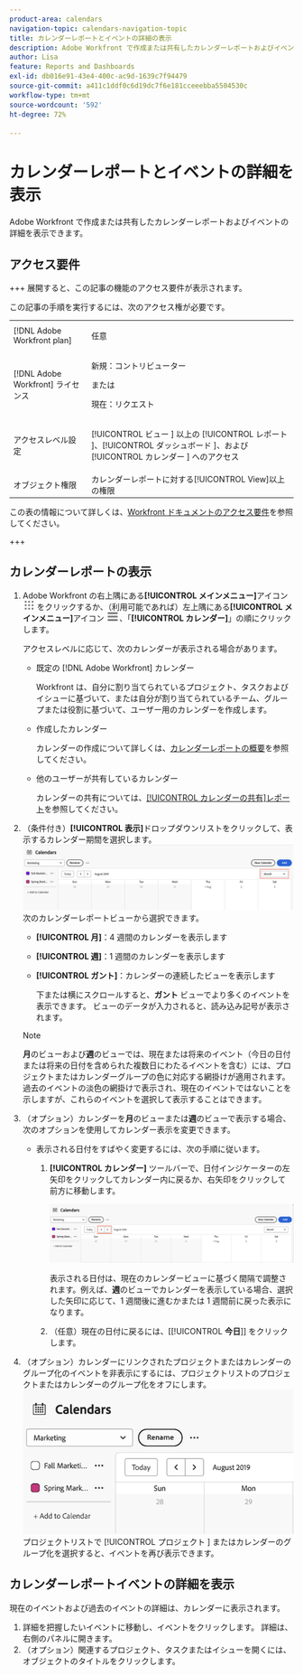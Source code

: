 ```yaml
---
product-area: calendars
navigation-topic: calendars-navigation-topic
title: カレンダーレポートとイベントの詳細の表示
description: Adobe Workfront で作成または共有したカレンダーレポートおよびイベントの詳細を表示できます。
author: Lisa
feature: Reports and Dashboards
exl-id: db016e91-43e4-400c-ac9d-1639c7f94479
source-git-commit: a411c1ddf0c6d19dc7f6e181cceeebba5504530c
workflow-type: tm+mt
source-wordcount: '592'
ht-degree: 72%

---
```


# カレンダーレポートとイベントの詳細を表示

Adobe Workfront で作成または共有したカレンダーレポートおよびイベントの詳細を表示できます。

## アクセス要件

+++ 展開すると、この記事の機能のアクセス要件が表示されます。

この記事の手順を実行するには、次のアクセス権が必要です。

<table style="table-layout:auto"> 
 <col> 
 </col> 
 <col> 
 </col> 
 <tbody> 
  <tr> 
   <td role="rowheader">[!DNL Adobe Workfront plan]</td> 
   <td> <p>任意</p> </td> 
  </tr> 
  <tr> 
   <td role="rowheader">[!DNL Adobe Workfront] ライセンス</td> 
   <td><p>新規：コントリビューター</p>
       <p>または</p>
       <p>現在：リクエスト</p></td> 
  </tr> 
  <tr> 
   <td role="rowheader">アクセスレベル設定</td> 
   <td> <p>[!UICONTROL ビュー &#x200B;] 以上の [!UICONTROL レポート &#x200B;]、[!UICONTROL ダッシュボード &#x200B;]、および [!UICONTROL カレンダー &#x200B;] へのアクセス</p></td> 
  </tr> 
  <tr> 
   <td role="rowheader">オブジェクト権限</td> 
   <td>カレンダーレポートに対する[!UICONTROL View]以上の権限</td> 
  </tr> 
 </tbody> 
</table>

この表の情報について詳しくは、[Workfront ドキュメントのアクセス要件](/help/quicksilver/administration-and-setup/add-users/access-levels-and-object-permissions/access-level-requirements-in-documentation.md)を参照してください。

+++

## カレンダーレポートの表示

<!--{{step1-to-calendars}}-->

1. Adobe Workfront の右上隅にある&#x200B;**[!UICONTROL メインメニュー]**&#x200B;アイコン ![メインメニュー](/help/_includes/assets/main-menu-icon.png) をクリックするか、（利用可能であれば）左上隅にある&#x200B;**[!UICONTROL メインメニュー]**&#x200B;アイコン ![メインメニュー](/help/_includes/assets/main-menu-icon-left-nav.png)、「**[!UICONTROL カレンダー]**」の順にクリックします。

   アクセスレベルに応じて、次のカレンダーが表示される場合があります。

   * 既定の [!DNL Adobe Workfront] カレンダー

     Workfront は、自分に割り当てられているプロジェクト、タスクおよびイシューに基づいて、または自分が割り当てられているチーム、グループまたは役割に基づいて、ユーザー用のカレンダーを作成します。

   * 作成したカレンダー

     カレンダーの作成について詳しくは、[カレンダーレポートの概要](../../../reports-and-dashboards/reports/calendars/calendar-reports-overview.md)を参照してください。

   * 他のユーザーが共有しているカレンダー

     カレンダーの共有については、[[!UICONTROL カレンダーの共有]レポート](../../../reports-and-dashboards/reports/calendars/share-a-calendar-report.md)を参照してください。

1. （条件付き）**[!UICONTROL 表示]**&#x200B;ドロップダウンリストをクリックして、表示するカレンダー期間を選択します。
   ![ カレンダー期間 ](assets/view-menu-calendar-report-350x189.png)
次のカレンダーレポートビューから選択できます。

   * **[!UICONTROL 月]**：4 週間のカレンダーを表示します
   * **[!UICONTROL 週]**：1 週間のカレンダーを表示します
   * **[!UICONTROL ガント]**：カレンダーの連続したビューを表示します

     下または横にスクロールすると、**ガント** ビューでより多くのイベントを表示できます。 ビューのデータが入力されると、読み込み記号が表示されます。

   >[!NOTE]
   >
   >**月**&#x200B;のビューおよび&#x200B;**週**&#x200B;のビューでは、現在または将来のイベント（今日の日付または将来の日付を含められた複数日にわたるイベントを含む）には、プロジェクトまたはカレンダーグループの色に対応する網掛けが適用されます。過去のイベントの淡色の網掛けで表示され、現在のイベントではないことを示しますが、これらのイベントを選択して表示することはできます。

1. （オプション）カレンダーを&#x200B;**月**&#x200B;のビューまたは&#x200B;**週**&#x200B;のビューで表示する場合、次のオプションを使用してカレンダー表示を変更できます。

   <!--   * To include or exclude weekends:
      1. On the **[!UICONTROL Calendar]** toolbar, click **[!UICONTROL Calendar Actions]**, then from the drop-down list select either **[!UICONTROL Show Weekend]** or **[!UICONTROL Hide Weekend]**.-->

   * 表示される日付をすばやく変更するには、次の手順に従います。

      1. **[!UICONTROL カレンダー]** ツールバーで、日付インジケーターの左矢印をクリックしてカレンダー内に戻るか、右矢印をクリックして前方に移動します。

         ![矢印をクリックして日付を変更](assets/click-arrows-to-change-dates-calendar-report.png)

         表示される日付は、現在のカレンダービューに基づく間隔で調整されます。例えば、**週**&#x200B;のビューでカレンダーを表示している場合、選択した矢印に応じて、1 週間後に進むかまたは 1 週間前に戻った表示になります。

      1. （任意）現在の日付に戻るには、[[!UICONTROL **今日**]] をクリックします。

1. （オプション）カレンダーにリンクされたプロジェクトまたはカレンダーのグループ化のイベントを非表示にするには、プロジェクトリストのプロジェクトまたはカレンダーのグループ化をオフにします。
   ![ イベントを非表示 ](assets/hide-events-for-project-or-cal-grouping.png)
プロジェクトリストで [!UICONTROL &#x200B; プロジェクト &#x200B;] またはカレンダーのグループ化を選択すると、イベントを再び表示できます。

## カレンダーレポートイベントの詳細を表示

現在のイベントおよび過去のイベントの詳細は、カレンダーに表示されます。

1. 詳細を把握したいイベントに移動し、イベントをクリックします。 詳細は、右側のパネルに開きます。
1. （オプション）関連するプロジェクト、タスクまたはイシューを開くには、オブジェクトのタイトルをクリックします。
